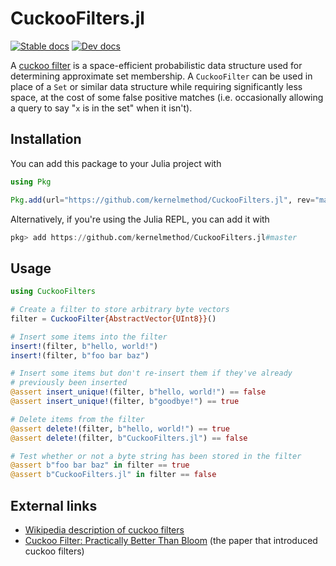# CuckooFilters.jl

[![Stable docs](https://img.shields.io/badge/docs-stable-blue.svg)](https://kernelmethod.github.io/CuckooFilters.jl/stable/)
[![Dev docs](https://img.shields.io/badge/docs-dev-blue.svg)](https://kernelmethod.github.io/CuckooFilters.jl/dev/)

A [cuckoo filter](https://wikipedia.org/wiki/Cuckoo_filter) is a space-efficient
probabilistic data structure used for determining approximate set membership. A
`CuckooFilter` can be used in place of a `Set` or similar data structure while
requiring significantly less space, at the cost of some false positive matches
(i.e. occasionally allowing a query to say "`x` is in the set" when it isn't).

## Installation

You can add this package to your Julia project with

```julia
using Pkg

Pkg.add(url="https://github.com/kernelmethod/CuckooFilters.jl", rev="master")
```

Alternatively, if you're using the Julia REPL, you can add it with

```julia
pkg> add https://github.com/kernelmethod/CuckooFilters.jl#master
```

## Usage

```julia
using CuckooFilters

# Create a filter to store arbitrary byte vectors
filter = CuckooFilter{AbstractVector{UInt8}}()

# Insert some items into the filter
insert!(filter, b"hello, world!")
insert!(filter, b"foo bar baz")

# Insert some items but don't re-insert them if they've already
# previously been inserted
@assert insert_unique!(filter, b"hello, world!") == false
@assert insert_unique!(filter, b"goodbye!") == true

# Delete items from the filter
@assert delete!(filter, b"hello, world!") == true
@assert delete!(filter, b"CuckooFilters.jl") == false

# Test whether or not a byte string has been stored in the filter
@assert b"foo bar baz" in filter == true
@assert b"CuckooFilters.jl" in filter == false
```

## External links

- [Wikipedia description of cuckoo
  filters](https://wikipedia.org/wiki/Cuckoo_filter)
- [Cuckoo Filter: Practically Better Than
  Bloom](https://www.cs.cmu.edu/~dga/papers/cuckoo-conext2014.pdf) (the paper
  that introduced cuckoo filters)
